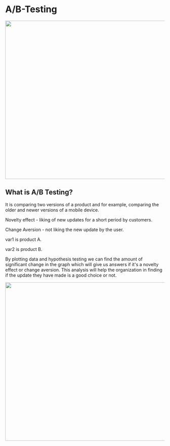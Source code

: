 # A/B-Testing
<img src="https://github.com/annapurna2003/A-B-Testing/assets/74901536/aca6aa6b-424f-40d9-8c10-960ba6e24f72" width="1000" height="500">

<h2>What is A/B Testing?</h2>
<p>It is comparing two versions of a product and for example, comparing the older and newer versions of a mobile device.</p>
<p>Novelty effect - liking of new updates for a short period by customers.</p>
<p>Change Aversion - not liking the new update by the user.</p>

<p>var1 is product A.</p>
<p>var2 is product B.</p>

<p>By plotting data and hypothesis testing we can find the amount of significant change in the graph which will give us answers if it's a novelty effect or change aversion. This analysis will help the organization in finding if the update they have made is a good choice or not.</p>
<img src="https://github.com/annapurna2003/A-B-Testing/assets/74901536/bdafaa39-72a8-454f-96e5-0f24c7eca41a" width="1000" height="500">
